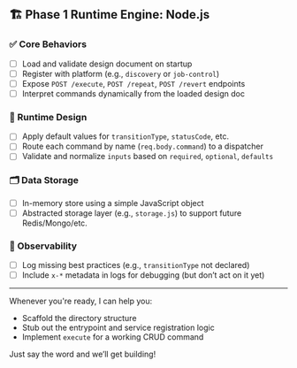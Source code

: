 ## 🏗️ **Phase 1 Runtime Engine: Node.js**

### ✅ Core Behaviors
- [ ] Load and validate design document on startup
- [ ] Register with platform (e.g., `discovery` or `job-control`)
- [ ] Expose `POST /execute`, `POST /repeat`, `POST /revert` endpoints
- [ ] Interpret commands dynamically from the loaded design doc

### 🧠 Runtime Design
- [ ] Apply default values for `transitionType`, `statusCode`, etc.
- [ ] Route each command by name (`req.body.command`) to a dispatcher
- [ ] Validate and normalize `inputs` based on `required`, `optional`, `defaults`

### 🗂 Data Storage
- [ ] In-memory store using a simple JavaScript object
- [ ] Abstracted storage layer (e.g., `storage.js`) to support future Redis/Mongo/etc.

### 🧪 Observability
- [ ] Log missing best practices (e.g., `transitionType` not declared)
- [ ] Include `x-*` metadata in logs for debugging (but don’t act on it yet)

---

Whenever you're ready, I can help you:
- Scaffold the directory structure
- Stub out the entrypoint and service registration logic
- Implement `execute` for a working CRUD command

Just say the word and we’ll get building!
